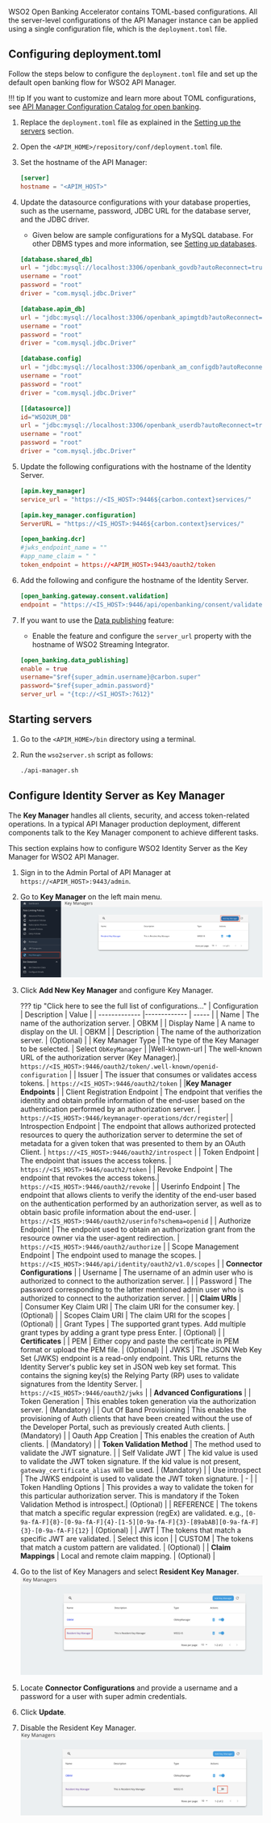 WSO2 Open Banking Accelerator contains TOML-based configurations. All the server-level configurations of the 
API Manager instance can be applied using a single configuration file, which is the `deployment.toml` file. 

## Configuring deployment.toml

Follow the steps below to configure the `deployment.toml` file and set up the default open banking flow for WSO2 API 
Manager.

!!! tip
    If you want to customize and learn more about TOML configurations, see 
    [API Manager Configuration Catalog for open banking](../refernces/config-catalog-apim.md).

1. Replace the `deployment.toml` file as explained in the 
[Setting up the servers](setting-up-servers.md#copying-the-deploymenttoml) section.
 
2. Open the `<APIM_HOME>/repository/conf/deployment.toml` file.

3. Set the hostname of the API Manager:

    ``` toml
    [server]
    hostname = "<APIM_HOST>" 
    ```

4. Update the datasource configurations with your database properties, such as the username, password, JDBC URL for the 
database server, and the JDBC driver. 

    - Given below are sample configurations for a MySQL database. For other DBMS types and more information, 
    see [Setting up databases](setting-up-databases.md).
   
    ```toml tab='shared_db'
    [database.shared_db]
    url = "jdbc:mysql://localhost:3306/openbank_govdb?autoReconnect=true&amp;useSSL=false"
    username = "root"
    password = "root"
    driver = "com.mysql.jdbc.Driver"
    ```
    
    ```toml tab='apim_db'
    [database.apim_db]
    url = "jdbc:mysql://localhost:3306/openbank_apimgtdb?autoReconnect=true&amp;useSSL=false"
    username = "root"
    password = "root"
    driver = "com.mysql.jdbc.Driver"
    ```
    
    ```toml tab='config'
    [database.config]
    url = "jdbc:mysql://localhost:3306/openbank_am_configdb?autoReconnect=true&amp;useSSL=false"
    username = "root"
    password = "root"
    driver = "com.mysql.jdbc.Driver"
    ```
    
    ```toml tab='WSO2UM_DB'
    [[datasource]]
    id="WSO2UM_DB"
    url = "jdbc:mysql://localhost:3306/openbank_userdb?autoReconnect=true&amp;useSSL=false"
    username = "root"
    password = "root"
    driver = "com.mysql.jdbc.Driver"
    ```

5. Update the following configurations with the hostname of the Identity Server.  
   
    ``` toml
    [apim.key_manager]
    service_url = "https://<IS_HOST>:9446${carbon.context}services/"
    ```
   
    ``` toml
    [apim.key_manager.configuration]
    ServerURL = "https://<IS_HOST>:9446${carbon.context}services/"
    ```
   
    ``` toml
    [open_banking.dcr]
    #jwks_endpoint_name = ""
    #app_name_claim = " "
    token_endpoint = https://<APIM_HOST>:9443/oauth2/token
    ```

6. Add the following and configure the hostname of the Identity Server.  

    ``` toml
    [open_banking.gateway.consent.validation]
    endpoint = "https://<IS_HOST>:9446/api/openbanking/consent/validate"
    ```
   
7. If you want to use the [Data publishing](../learn/data-publishing.md) feature:
   
    - Enable the feature and configure the `server_url` property with the hostname of WSO2 Streaming 
    Integrator.

    ``` toml
    [open_banking.data_publishing]	
    enable = true	
    username="$ref{super_admin.username}@carbon.super"	
    password="$ref{super_admin.password}"	
    server_url = "{tcp://<SI_HOST>:7612}"	
    ```  
   
## Starting servers

1. Go to the `<APIM_HOME>/bin` directory using a terminal.

2. Run the `wso2server.sh` script as follows:

    ``` bash
    ./api-manager.sh
    ``` 

## Configure Identity Server as Key Manager

The **Key Manager** handles all clients, security, and access token-related operations. In a typical API Manager 
production deployment, different components talk to the Key Manager component to achieve different tasks.

This section explains how to configure WSO2 Identity Server as the Key Manager for WSO2 API Manager.

1. Sign in to the Admin Portal of API Manager at `https://<APIM_HOST>:9443/admin`.

2. Go to **Key Manager** on the left main menu. ![add_Key_Manager](../assets/img/learn/dcr/dcr-try-out/step-9.png)

3. Click **Add New Key Manager** and configure Key Manager. 
   
    ??? tip "Click here to see the full list of configurations..."
        | Configuration       | Description                           | Value                    |
        | -------------       |-------------                          | -----                    |
        | Name                | The name of the authorization server. | OBKM                     |
        | Display Name        | A name to display on the UI.          | OBKM                     |
        | Description         | The name of the authorization server. | (Optional)               |
        | Key Manager Type    | The type of the Key Manager to be selected. | Select `ObKeyManager` |
        |Well-known-url      | The well-known URL of the authorization server (Key Manager).|   `https://<IS_HOST>:9446/oauth2/token/.well-known/openid-configuration` |
        | Issuer              | The issuer that consumes or validates access tokens.         | `https://<IS_HOST>:9446/oauth2/token` |
        |**Key Manager Endpoints**                                                                |
        | Client Registration Endpoint | The endpoint that verifies the identity and obtain profile information of the end-user based on the authentication performed by an authorization server.  |  `https://<IS_HOST>:9446/keymanager-operations/dcr/register`| 
        | Introspection Endpoint | The endpoint that allows authorized protected resources to query the authorization server to determine the set of metadata for a given token that was presented to them by an OAuth Client. | `https://<IS_HOST>:9446/oauth2/introspect` |
        | Token Endpoint      | The endpoint that issues the access tokens. | `https://<IS_HOST>:9446/oauth2/token` |
        | Revoke Endpoint     | The endpoint that revokes the access tokens.| `https://<IS_HOST>:9446/oauth2/revoke` |
        | Userinfo Endpoint   | The endpoint that allows clients to verify the identity of the end-user based on the authentication performed by an authorization server, as well as to obtain basic profile information about the end-user. | `https://<IS_HOST>:9446/oauth2/userinfo?schema=openid` |
        | Authorize Endpoint  | The endpoint used to obtain an authorization grant from the resource owner via the user-agent redirection. | `https://<IS_HOST>:9446/oauth2/authorize` |
        | Scope Management Endpoint | The endpoint used to manage the scopes. | `https://<IS_HOST>:9446/api/identity/oauth2/v1.0/scopes` |
        | **Connector Configurations**                        |
        | Username            | The username of an admin user who is authorized to connect to the authorization server. |  |
        | Password            | The password corresponding to the latter mentioned admin user who is authorized to connect to the authorization server. | |
        | **Claim URIs**      |   
        | Consumer Key Claim URI | The claim URI for the consumer key.  | (Optional)  |
        | Scopes Claim URI | The claim URI for the scopes | (Optional) | 
        | Grant Types | The supported grant types. Add multiple grant types by adding a grant type press Enter. | (Optional) |
        | **Certificates** | 
        | PEM | Either copy and paste the certificate in PEM format or upload the PEM file. | (Optional) |
        | JWKS | The JSON Web Key Set (JWKS) endpoint is a read-only endpoint. This URL returns the Identity Server's public key set in JSON web key set format. This contains the signing key(s) the Relying Party (RP) uses to validate signatures from the Identity Server. | `https://<IS_HOST>:9446/oauth2/jwks` |
        | **Advanced Configurations** |
        | Token Generation | This enables token generation via the authorization server. | (Mandatory) |
        | Out Of Band Provisioning | This enables the provisioning of Auth clients that have been created without the use of the Developer Portal, such as previously created Auth clients. | (Mandatory) |
        | Oauth App Creation | This enables the creation of Auth clients. | (Mandatory) |
        | **Token Validation Method** | The method used to validate the JWT signature. |
        | Self Validate JWT | The kid value is used to validate the JWT token signature. If the kid value is not present, `gateway_certificate_alias` will be used. | (Mandatory) |
        | Use introspect | The JWKS endpoint is used to validate the JWT token signature. | - |
        | Token Handling Options | This provides a way to validate the token for this particular authorization server. This is mandatory if the Token Validation Method is introspect.| (Optional) |
        | REFERENCE | The tokens that match a specific regular expression (regEx) are validated. e.g., <code>[0-9a-fA-F]{8}-[0-9a-fA-F]{4}-[1-5][0-9a-fA-F]{3}-[89abAB][0-9a-fA-F]{3}-[0-9a-fA-F]{12}</code> | (Optional) |
        | JWT | The tokens that match a specific JWT are validated. | Select this icon |
        | CUSTOM | The tokens that match a custom pattern are validated. | (Optional) |
        | **Claim Mappings** | Local and remote claim mapping. | (Optional) | 

4. Go to the list of Key Managers and select **Resident Key Manager**. ![select_Resident_KM](../assets/img/learn/dcr/dcr-try-out/step-10.png)

5. Locate **Connector Configurations** and provide a username and a password for a user with super admin credentials.

6. Click **Update**.

7. Disable the Resident Key Manager. ![Disable_Resident_KM](../assets/img/learn/dcr/dcr-try-out/step-11.png)
